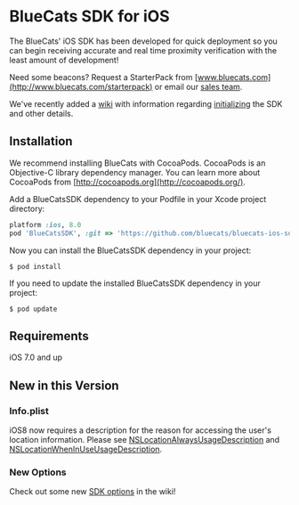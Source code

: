BlueCats SDK for iOS
================

The BlueCats' iOS SDK has been developed for quick deployment so you can begin receiving accurate and real time proximity verification with the least amount of development!

Need some beacons? Request a StarterPack from [www.bluecats.com](http://www.bluecats.com/starterpack) or email our [sales team](mailto:sales@bluecats.com).

We've recently added a [wiki](https://github.com/bluecats/bluecats-ios-sdk/wiki) with information regarding [initializing](https://github.com/bluecats/bluecats-ios-sdk/wiki/Start-Purring) the SDK and other details.

## Installation
 
We recommend installing BlueCats with CocoaPods. CocoaPods is an Objective-C library dependency manager. You can learn more about CocoaPods from [http://cocoapods.org](http://cocoapods.org/).

Add a BlueCatsSDK dependency to your Podfile in your Xcode project directory:

```ruby
platform :ios, 8.0
pod 'BlueCatsSDK', :git => 'https://github.com/bluecats/bluecats-ios-sdk.git'
```

Now you can install the BlueCatsSDK dependency in your project:

```
$ pod install
```
If you need to update the installed BlueCatsSDK dependency in your project:

```
$ pod update
```

## Requirements

iOS 7.0 and up

## New in this Version 

### Info.plist

iOS8 now requires a description for the reason for accessing the user's location information.  Please see [NSLocationAlwaysUsageDescription](https://developer.apple.com/library/ios/documentation/General/Reference/InfoPlistKeyReference/Articles/CocoaKeys.html#//apple_ref/doc/uid/TP40009251-SW18) and  [NSLocationWhenInUseUsageDescription](https://developer.apple.com/library/ios/documentation/General/Reference/InfoPlistKeyReference/Articles/CocoaKeys.html#//apple_ref/doc/uid/TP40009251-SW26).

### New Options

Check out some new [SDK options](https://github.com/bluecats/bluecats-ios-sdk/wiki/SDK-Options) in the wiki!
